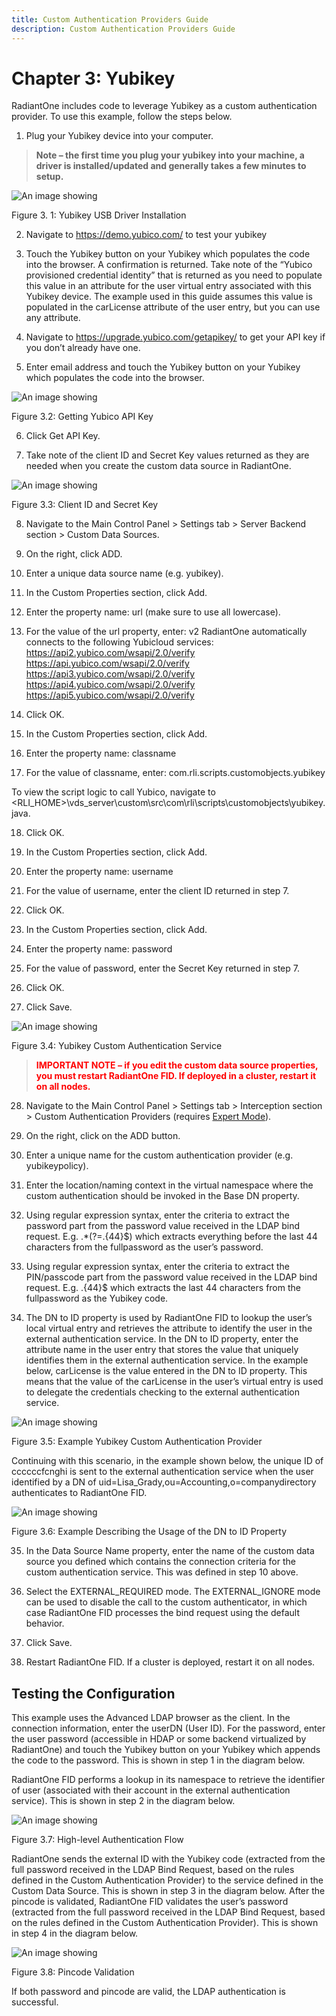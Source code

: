 ```yaml
---
title: Custom Authentication Providers Guide
description: Custom Authentication Providers Guide
---
```


# Chapter 3: Yubikey

RadiantOne includes code to leverage Yubikey as a custom authentication provider. To use this example, follow the steps below.

1.	Plug your Yubikey device into your computer.

>**Note – the first time you plug your yubikey into your machine, a driver is installed/updated and generally takes a few minutes to setup.**
 
 ![An image showing ](Media/Image3.1.jpg)

Figure 3. 1: Yubikey USB Driver Installation

2.	Navigate to https://demo.yubico.com/ to test your yubikey

3.	Touch the Yubikey button on your Yubikey which populates the code into the browser. A confirmation is returned. Take note of the “Yubico provisioned credential identity” that is returned as you need to populate this value in an attribute for the user virtual entry associated with this Yubikey device. The example used in this guide assumes this value is populated in the carLicense attribute of the user entry, but you can use any attribute.

4.	Navigate to https://upgrade.yubico.com/getapikey/ to get your API key if you don’t already have one.

5.	Enter email address and touch the Yubikey button on your Yubikey which populates the code into the browser.

![An image showing ](Media/Image3.2.jpg)

Figure 3.2: Getting Yubico API Key

6.	Click Get API Key.

7.	Take note of the client ID and Secret Key values returned as they are needed when you create the custom data source in RadiantOne.

![An image showing ](Media/Image3.3.jpg)

Figure 3.3: Client ID and Secret Key

8.	Navigate to the Main Control Panel > Settings tab > Server Backend section > Custom Data Sources.

9.	On the right, click ADD.

10.	Enter a unique data source name (e.g. yubikey).

11.	In the Custom Properties section, click Add.

12.	Enter the property name: url  (make sure to use all lowercase).

13.	For the value of the url property, enter: v2
RadiantOne automatically connects to the following Yubicloud services:
https://api2.yubico.com/wsapi/2.0/verify
https://api.yubico.com/wsapi/2.0/verify
https://api3.yubico.com/wsapi/2.0/verify
https://api4.yubico.com/wsapi/2.0/verify
https://api5.yubico.com/wsapi/2.0/verify

14.	Click OK.

15.	In the Custom Properties section, click Add.

16.	Enter the property name: classname 

17.	For the value of classname, enter: com.rli.scripts.customobjects.yubikey

To view the script logic to call Yubico, navigate to <RLI_HOME>\vds_server\custom\src\com\rli\scripts\customobjects\yubikey.java.

18.	Click OK.

19.	In the Custom Properties section, click Add. 

20.	Enter the property name: username

21.	For the value of username, enter the client ID returned in step 7.

22.	Click OK.

23.	In the Custom Properties section, click Add. 

24.	Enter the property name: password

25.	For the value of password, enter the Secret Key returned in step 7.

26.	Click OK.

27.	Click Save.

![An image showing ](Media/Image3.4.jpg)

Figure 3.4: Yubikey Custom Authentication Service

><span style="color:red">**IMPORTANT NOTE – if you edit the custom data source properties, you must restart RadiantOne FID. If deployed in a cluster, restart it on all nodes.**

28.	Navigate to the Main Control Panel > Settings tab > Interception section > Custom Authentication Providers (requires [Expert Mode](01-overview#expert-mode)).

29.	On the right, click on the ADD button.

30.	Enter a unique name for the custom authentication provider (e.g. yubikeypolicy).

31.	Enter the location/naming context in the virtual namespace where the custom authentication should be invoked in the Base DN property.

32.	Using regular expression syntax, enter the criteria to extract the password part from the password value received in the LDAP bind request. E.g.  .*(?=.{44}$)  which extracts everything before the last 44 characters from the fullpassword as the user’s password. 

33.	Using regular expression syntax, enter the criteria to extract the PIN/passcode part from the password value received in the LDAP bind request. E.g.   .{44}$  which extracts the last 44 characters from the fullpassword as the Yubikey code. 

34.	The DN to ID property is used by RadiantOne FID to lookup the user’s local virtual entry and retrieves the attribute to identify the user in the external authentication service. In the DN to ID property, enter the attribute name in the user entry that stores the value that uniquely identifies them in the external authentication service. In the example below, carLicense is the value entered in the DN to ID property. This means that the value of the carLicense in the user’s virtual entry is used to delegate the credentials checking to the external authentication service. 

![An image showing ](Media/Image3.5.jpg)

Figure 3.5: Example Yubikey Custom Authentication Provider

Continuing with this scenario, in the example shown below, the unique ID of ccccccfcnghi is sent to the external authentication service when the user identified by a DN of uid=Lisa_Grady,ou=Accounting,o=companydirectory authenticates to RadiantOne FID.

![An image showing ](Media/Image3.6.jpg)

Figure 3.6: Example Describing the Usage of the DN to ID Property

35.	In the Data Source Name property, enter the name of the custom data source you defined which contains the connection criteria for the custom authentication service. This was defined in step 10 above.

36.	Select the EXTERNAL_REQUIRED mode. The EXTERNAL_IGNORE mode can be used to disable the call to the custom authenticator, in which case RadiantOne FID processes the bind request using the default behavior. 

37.	Click Save.

38.	Restart RadiantOne FID. If a cluster is deployed, restart it on all nodes.

## Testing the Configuration

This example uses the Advanced LDAP browser as the client.
In the connection information, enter the userDN (User ID). For the password, enter the user password (accessible in HDAP or some backend virtualized by RadiantOne) and touch the Yubikey button on your Yubikey which appends the code to the password. This is shown in step 1 in the diagram below.

RadiantOne FID performs a lookup in its namespace to retrieve the identifier of user (associated with their account in the external authentication service). This is shown in step 2 in the diagram below.

![An image showing ](Media/Image3.7.jpg)

Figure 3.7: High-level Authentication Flow

RadiantOne sends the external ID with the Yubikey code (extracted from the full password received in the LDAP Bind Request, based on the rules defined in the Custom Authentication Provider) to the service defined in the Custom Data Source. This is shown in step 3 in the diagram below.
After the pincode is validated, RadiantOne FID validates the user’s password (extracted from the full password received in the LDAP Bind Request, based on the rules defined in the Custom Authentication Provider). This is shown in step 4 in the diagram below.

![An image showing ](Media/Image3.8.jpg)

Figure 3.8: Pincode Validation

If both password and pincode are valid, the LDAP authentication is successful.

